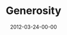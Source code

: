 ---
layout: message
category: message
series: "Game Changers"
title: "Generosity "
date: 2012-03-24-00-00
message_id: 719
sc-permalink-url: "http://soundcloud.com/crdschurch/generosity"
audio: "http://s3.amazonaws.com/crossroads-media/messages/audio/gamechangers_03.mp3"
audio-duration: "51:55"
program: "http://s3.amazonaws.com/crossroads-media/documents/03_24-25_12Program.pdf"
description: "Brian Tome talks about trusting God through our generosity."
video: "http://s3.amazonaws.com/crossroads-media/messages/video/gamechangers_03.mp4"
video-duration: "52:02"
yt-embed-url: "//www.youtube.com/embed/eX7OsQcpz7Y"
video-image: "http://s3.amazonaws.com/crossroads-media/images/gamechangers_03_still.jpg"
tag: 
 - tome
 - generosity
 - gamechangers
 - south-africa
 - game-changers
explicit: false
---